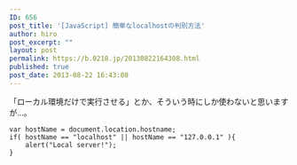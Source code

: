 ```yaml
---
ID: 656
post_title: '[JavaScript] 簡単なlocalhostの判別方法'
author: hiro
post_excerpt: ""
layout: post
permalink: https://b.0218.jp/20130822164308.html
published: true
post_date: 2013-08-22 16:43:08
---
```

「ローカル環境だけで実行させる」とか、そういう時にしか使わないと思いますが…。
<!--more-->
<pre class="language-javascript"><code>var hostName = document.location.hostname;
if( hostName == "localhost" || hostName == "127.0.0.1" ){
    alert("Local server!");
}</code></pre>